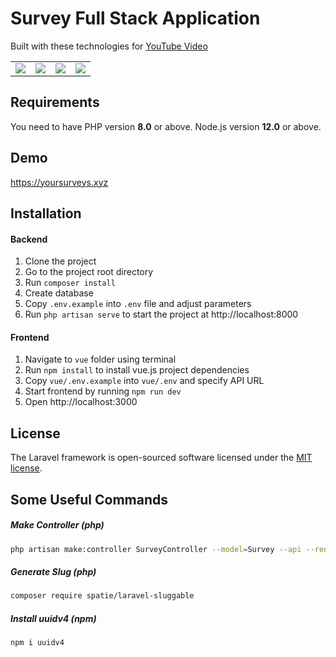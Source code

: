 # Survey Full Stack Application

Built with these technologies for [YouTube Video](https://youtu.be/WLQDpY7lOLg)

<table>
    <tr>
        <td>
            <a href="https://laravel.com"><img src="https://i.imgur.com/pBNT1yy.png" /></a>
        </td>
        <td>
            <a href="https://vuejs.org/"><img src="https://i.imgur.com/BxQe48y.png" /></a>
        </td>
        <td>
            <a href="https://tailwindcss.com/"><img src="https://i.imgur.com/wdYXsgR.png" /></a>
        </td>
        <td>
            <img src="https://i.imgur.com/Kp5kTUp.png" />
        </td>
    </tr>
</table>

## Requirements

You need to have PHP version **8.0** or above. Node.js version **12.0** or above.

## Demo

https://yoursurveys.xyz

## Installation

#### Backend

1. Clone the project
2. Go to the project root directory
3. Run `composer install`
4. Create database
5. Copy `.env.example` into `.env` file and adjust parameters
6. Run `php artisan serve` to start the project at http://localhost:8000

#### Frontend

1. Navigate to `vue` folder using terminal
2. Run `npm install` to install vue.js project dependencies
3. Copy `vue/.env.example` into `vue/.env` and specify API URL
4. Start frontend by running `npm run dev`
5. Open http://localhost:3000

## License

The Laravel framework is open-sourced software licensed under the [MIT license](https://opensource.org/licenses/MIT).

## Some Useful Commands

##### Make Controller (php)

```bash
php artisan make:controller SurveyController --model=Survey --api --requests
```

##### Generate Slug (php)

```bash
composer require spatie/laravel-sluggable
```

##### Install uuidv4 (npm)

```bash
npm i uuidv4
```
